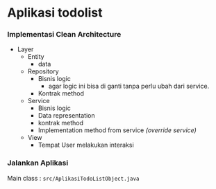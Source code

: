 # Aplikasi todolist 
### Implementasi Clean Architecture
- Layer
    - Entity
      - data
    - Repository
      - Bisnis logic 
        - agar logic ini bisa di ganti tanpa perlu ubah dari service.
      - Kontrak method
    - Service
      - Bisnis logic
      - Data representation
      - kontrak method
      - Implementation method from service _(override service)_
    - View
      - Tempat User melakukan interaksi


### Jalankan Aplikasi 
Main class :
`src/AplikasiTodoListObject.java`
      